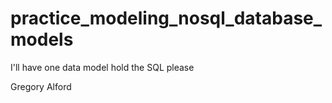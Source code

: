 # practice_modeling_nosql_database_models

I'll have one data model hold the SQL please

Gregory Alford

